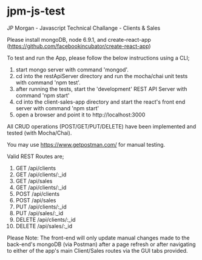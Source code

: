 # jpm-js-test
JP Morgan - Javascript Technical Challange - Clients &amp; Sales

Please install mongoDB, node 6.9.1, and create-react-app (https://github.com/facebookincubator/create-react-app)

To test and run the App, please follow the below instructions using a CLI;

1) start mongo server with command 'mongod'.
2) cd into the restApiServer directory and run the mocha/chai unit tests with command 'npm test'.
3) after running the tests, start the 'development' REST API Server with command 'npm start'
4) cd into the client-sales-app directory and start the react's front end server with command 'npm start'
5) open a browser and point it to http://localhost:3000

All CRUD operations (POST/GET/PUT/DELETE) have been implemented and tested (with Mocha/Chai).

You may use https://www.getpostman.com/ for manual testing. 

Valid REST Routes are;
1) GET /api/clients
2) GET /api/clients/:_id
3) GET /api/sales
4) GET /api/clients/:_id
5) POST /api/clients
6) POST /api/sales
7) PUT /api/clients/:_id
8) PUT /api/sales/:_id
9) DELETE /api/clients/:_id
10) DELETE /api/sales/:_id

Please Note: The front-end will only update manual changes made to the back-end's mongoDB (via Postman) after a page refresh or after navigating to either of the app's main Client/Sales routes via the GUI tabs provided.
